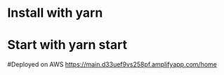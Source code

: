# Install with yarn

# Start with yarn start

#Deployed on AWS
https://main.d33uef9vs258pf.amplifyapp.com/home
